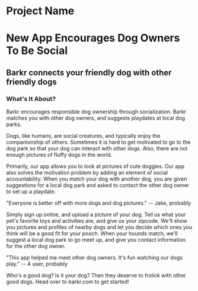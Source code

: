 # Project Name #

<!-- 
> This material was originally posted [here](http://www.quora.com/What-is-Amazons-approach-to-product-development-and-product-management). It is reproduced here for posterities sake.

There is an approach called "working backwards" that is widely used at Amazon. They work backwards from the customer, rather than starting with an idea for a product and trying to bolt customers onto it. While working backwards can be applied to any specific product decision, using this approach is especially important when developing new products or features.

For new initiatives a product manager typically starts by writing an internal press release announcing the finished product. The target audience for the press release is the new/updated product's customers, which can be retail customers or internal users of a tool or technology. Internal press releases are centered around the customer problem, how current solutions (internal or external) fail, and how the new product will blow away existing solutions.

If the benefits listed don't sound very interesting or exciting to customers, then perhaps they're not (and shouldn't be built). Instead, the product manager should keep iterating on the press release until they've come up with benefits that actually sound like benefits. Iterating on a press release is a lot less expensive than iterating on the product itself (and quicker!).

If the press release is more than a page and a half, it is probably too long. Keep it simple. 3-4 sentences for most paragraphs. Cut out the fat. Don't make it into a spec. You can accompany the press release with a FAQ that answers all of the other business or execution questions so the press release can stay focused on what the customer gets. My rule of thumb is that if the press release is hard to write, then the product is probably going to suck. Keep working at it until the outline for each paragraph flows. 

Oh, and I also like to write press-releases in what I call "Oprah-speak" for mainstream consumer products. Imagine you're sitting on Oprah's couch and have just explained the product to her, and then you listen as she explains it to her audience. That's "Oprah-speak", not "Geek-speak".

Once the project moves into development, the press release can be used as a touchstone; a guiding light. The product team can ask themselves, "Are we building what is in the press release?" If they find they're spending time building things that aren't in the press release (overbuilding), they need to ask themselves why. This keeps product development focused on achieving the customer benefits and not building extraneous stuff that takes longer to build, takes resources to maintain, and doesn't provide real customer benefit (at least not enough to warrant inclusion in the press release).
 -->
 
<!-- ## Heading ##
  > Name the product in a way the reader (i.e. your target customers) will understand. -->
# New App Encourages Dog Owners To Be Social
<!-- ## Sub-Heading ##
  > Describe who the market for the product is and what benefit they get. One sentence only underneath the title. -->
## Barkr connects your friendly dog with other friendly dogs

<!-- ## Summary ##
  > Give a summary of the product and the benefit. Assume the reader will not read anything else so make this paragraph good. -->
### What's It About?
Barkr encourages responsible dog ownership through socialization. Barkr matches you with other dog owners, and suggests playdates at local dog parks.
<!-- ## Problem ##
  > Describe the problem your product solves. -->
Dogs, like humans, are social creatures, and typically enjoy the companionship of others. Sometimes it is hard to get motivated to go to the dog park so that your dog can interact with other dogs. Also, there are not enough pictures of fluffy dogs in the world.

<!-- ## Solution ##
  > Describe how your product elegantly solves the problem. -->
Primarily, our app allows you to look at pictures of cute doggies. Our app also solves the motivation problem by adding an element of social accountability. When you match your dog with another dog, you are given suggestions for a local dog park and asked to contact the other dog owner to set up a playdate.

<!-- ## Quote from You ##
  > A quote from a spokesperson in your company. -->
"Everyone is better off with more dogs and dog pictures." -- Jake, probably

<!-- ## How to Get Started ##
  > Describe how easy it is to get started. -->
Simply sign up online, and upload a picture of your dog. Tell us what your pet's favorite toys and activities are, and give us your zipcode. We'll show you pictures and profiles of nearby dogs and let you decide which ones you think will be a good fit for your pooch. When your hounds match, we'll suggest a local dog park to go meet up, and give you contact information for the other dog owner.

<!-- ## Customer Quote ##
  > Provide a quote from a hypothetical customer that describes how they experienced the benefit. -->
"This app helped me meet other dog owners. It's fun watching our dogs play." -- A user, probably

<!-- ## Closing and Call to Action ##
  > Wrap it up and give pointers where the reader should go next. -->
Who's a good dog? Is it your dog? Then they deserve to frolick with other good dogs. Head over to barkr.com to get started!
